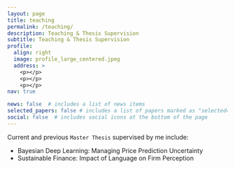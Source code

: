 ```yaml
---
layout: page
title: teaching
permalink: /teaching/
description: Teaching & Thesis Supervision
subtitle: Teaching & Thesis Supervision
profile:
  align: right
  image: profile_large_centered.jpeg
  address: >
    <p></p>
    <p></p>
    <p></p>
nav: true

news: false  # includes a list of news items
selected_papers: false # includes a list of papers marked as "selected={true}"
social: false  # includes social icons at the bottom of the page
---
```


Current and previous `Master Thesis` supervised by me include:
* Bayesian Deep Learning: Managing Price Prediction Uncertainty
* Sustainable Finance: Impact of Language on Firm Perception



